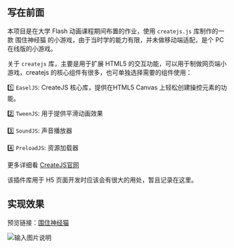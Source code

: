 ## 写在前面

本项目是在大学 Flash 动画课程期间布置的作业，使用 `createjs.js` 库制作的一款 围住神经猫 的小游戏，由于当时学的能力有限，并未做移动端适配，是个 PC 在线版的小游戏。

关于 `createjs` 库，主要是用于扩展 HTML5 的交互功能，可以用于制做网页端小游戏，createjs 的核心组件有很多，也可单独选择需要的组件使用：

 :one: `EaselJS`: CreateJS 核心库，提供在HTML5 Canvas 上轻松创建操控元素的功能。

 :two: `TweenJS`: 用于提供平滑动画效果

 :three: `SoundJS`: 声音播放器

 :four: `PreloadJS`: 资源加载器

更多详细看 [CreateJS官网](https://createjs.com/)

该插件库用于 H5 页面开发时应该会有很大的用处，暂且记录在这里。

## 实现效果

预览链接：[围住神经猫](https://twinklelixn.top/encircleNerCat/dist/)

![输入图片说明](https://images.gitee.com/uploads/images/2020/0319/002441_54fecbb7_5661327.png "cat.png")
